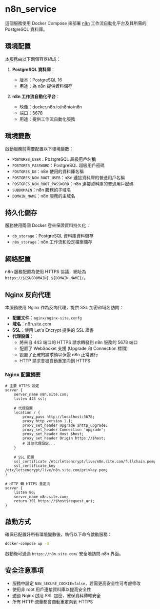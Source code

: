# n8n_service

這個服務使用 Docker Compose 來部署 [n8n](https://n8n.io/) 工作流自動化平台及其所需的 PostgreSQL 資料庫。

## 環境配置

本服務由以下兩個容器組成：

1. **PostgreSQL 資料庫**：
   - 版本：PostgreSQL 16
   - 用途：為 n8n 提供資料儲存

2. **n8n 工作流自動化平台**：
   - 映像：docker.n8n.io/n8nio/n8n
   - 端口：5678
   - 用途：提供工作流自動化服務

## 環境變數

啟動服務前需要配置以下環境變數：

- `POSTGRES_USER`：PostgreSQL 超級用戶名稱
- `POSTGRES_PASSWORD`：PostgreSQL 超級用戶密碼
- `POSTGRES_DB`：n8n 使用的資料庫名稱
- `POSTGRES_NON_ROOT_USER`：n8n 連接資料庫的普通用戶名稱
- `POSTGRES_NON_ROOT_PASSWORD`：n8n 連接資料庫的普通用戶密碼
- `SUBDOMAIN`：n8n 服務的子域名
- `DOMAIN_NAME`：n8n 服務的主域名

## 持久化儲存

服務使用兩個 Docker 卷來保證資料持久化：

- `db_storage`：PostgreSQL 資料庫資料儲存
- `n8n_storage`：n8n 工作流和設定檔案儲存

## 網絡配置

n8n 服務配置為使用 HTTPS 協議，網址為 `https://${SUBDOMAIN}.${DOMAIN_NAME}/`。

## Nginx 反向代理

本服務使用 Nginx 作為反向代理，提供 SSL 加密和域名訪問：

- **配置文件**：`nginx/nginx-site.confg`
- **域名**：n8n.site.com
- **SSL**：使用 Let's Encrypt 提供的 SSL 證書
- **代理設置**：
  - 將來自 443 端口的 HTTPS 請求轉發到 n8n 服務的 5678 端口
  - 配置了 WebSocket 支援 (Upgrade 和 Connection 標頭)
  - 設置了正確的請求頭以保證 n8n 正常運行
  - HTTP 請求會被自動重定向到 HTTPS

### Nginx 配置摘要
```nginx
# 主要 HTTPS 設定
server {
    server_name n8n.site.com;
    listen 443 ssl;
    
    # 代理設置
    location / {
        proxy_pass http://localhost:5678;
        proxy_http_version 1.1;
        proxy_set_header Upgrade $http_upgrade;
        proxy_set_header Connection 'upgrade';
        proxy_set_header Host $host;
        proxy_set_header Origin https://$host;
        # 其他代理設定...
    }
    
    # SSL 配置
    ssl_certificate /etc/letsencrypt/live/n8n.site.com/fullchain.pem;
    ssl_certificate_key /etc/letsencrypt/live/n8n.site.com/privkey.pem;
}

# HTTP 轉 HTTPS 重定向
server {
    listen 80;
    server_name n8n.site.com;
    return 301 https://$host$request_uri;
}
```

## 啟動方式

確保已配置好所有環境變數後，執行以下命令啟動服務：

```bash
docker-compose up -d
```

啟動後可通過 `https://n8n.site.com/` 安全地訪問 n8n 界面。

## 安全注意事項

- 服務中設定 `N8N_SECURE_COOKIE=false`，若需更高安全性可考慮修改
- 使用非 root 用戶連接資料庫以提高安全性
- 透過 Nginx 啟用 SSL 加密，確保資料傳輸安全
- 所有 HTTP 流量都會自動重定向到 HTTPS 